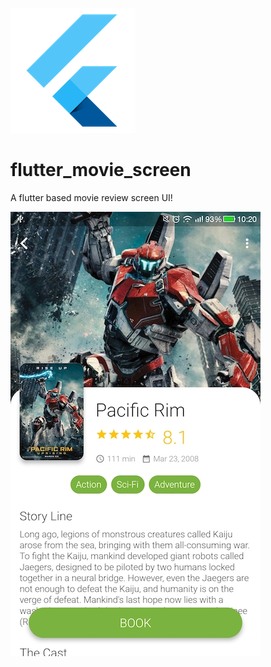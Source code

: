![alt text](https://github.com/Singularity-Coder/flutter_movie_screen/blob/master/flutterlogosmall.png)

# flutter_movie_screen
A flutter based movie review screen UI!

![alt text](https://github.com/Singularity-Coder/flutter_movie_screen/blob/master/ss.jpg)
